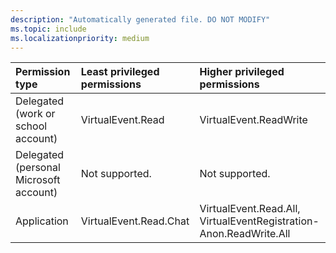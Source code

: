 ```yaml
---
description: "Automatically generated file. DO NOT MODIFY"
ms.topic: include
ms.localizationpriority: medium
---
```


|Permission type|Least privileged permissions|Higher privileged permissions|
|:---|:---|:---|
|Delegated (work or school account)|VirtualEvent.Read|VirtualEvent.ReadWrite|
|Delegated (personal Microsoft account)|Not supported.|Not supported.|
|Application|VirtualEvent.Read.Chat|VirtualEvent.Read.All, VirtualEventRegistration-Anon.ReadWrite.All|

